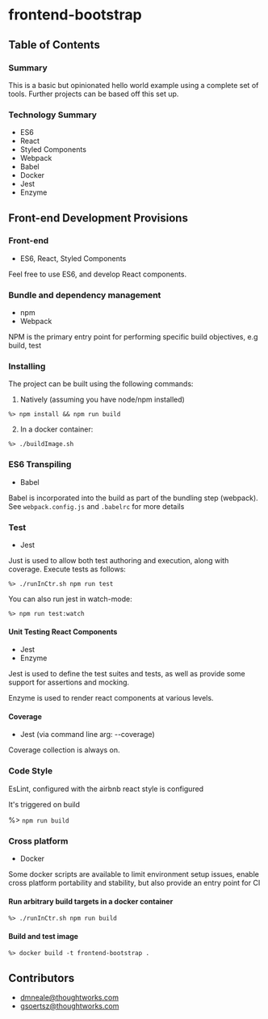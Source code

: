 # frontend-bootstrap

## Table of Contents


### Summary

This is a basic but opinionated hello world example using a complete set of tools. Further projects can be based off this set up.

### Technology Summary
* ES6 
* React
* Styled Components
* Webpack
* Babel
* Docker
* Jest
* Enzyme 

## Front-end Development Provisions

### Front-end
    
* ES6, React, Styled Components

Feel free to use ES6, and develop React components. 

### Bundle and dependency management

* npm
* Webpack

NPM is the primary entry point for performing specific build objectives, e.g build, test

### Installing 

The project can be built using the following commands:

1. Natively (assuming you have node/npm installed)

`%> npm install && npm run build`

2. In a docker container:

`%> ./buildImage.sh`

### ES6 Transpiling

* Babel

Babel is incorporated into the build as part of the bundling step (webpack). See `webpack.config.js` and `.babelrc` for more details

### Test

* Jest

Just is used to allow both test authoring and execution, along with coverage. Execute tests as follows:

`%> ./runInCtr.sh npm run test`

You can also run jest in watch-mode:

`%> npm run test:watch`

#### Unit Testing React Components

* Jest
* Enzyme

Jest is used to define the test suites and tests, as well as provide some support for assertions and mocking.

Enzyme is used to render react components at various levels.

#### Coverage

* Jest (via command line arg: --coverage)

Coverage collection is always on. 

### Code Style

EsLint, configured with the airbnb react style is configured

It's triggered on build 

%> `npm run build`

### Cross platform

* Docker

Some docker scripts are available to limit environment setup issues, enable cross platform portability and stability, but also provide 
an entry point for CI

#### Run arbitrary build targets in a docker container

`%> ./runInCtr.sh npm run build`

#### Build and test image

`%> docker build -t frontend-bootstrap .`

## Contributors

* dmneale@thoughtworks.com
* gsoertsz@thoughtworks.com

